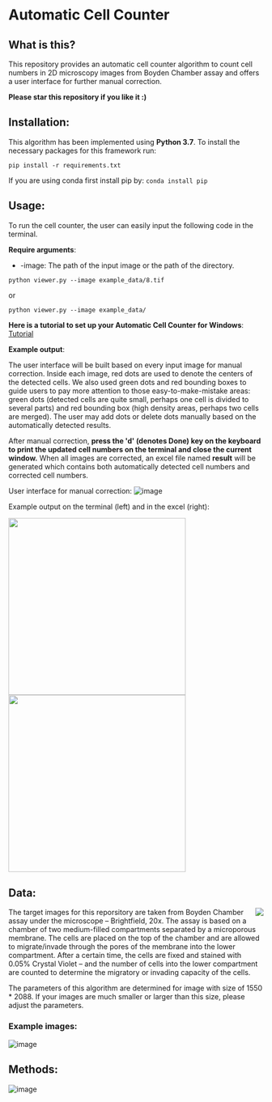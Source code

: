 # Automatic Cell Counter

## What is this?
This repository provides an automatic cell counter algorithm to count cell numbers in 2D microscopy images from Boyden Chamber assay and offers a user interface for further manual correction. 


**Please star this repository if you like it :)**

## Installation:
This algorithm has been implemented using **Python 3.7**. To install the necessary packages for this framework run:
```
pip install -r requirements.txt
```
If you are using conda first install pip by: ```conda install pip```


## Usage:

To run the cell counter, the user can easily input the following code in the terminal.

**Require arguments**:

* -image: The path of the input image or the path of the directory.

```
python viewer.py --image example_data/8.tif
```
or
```
python viewer.py --image example_data/
```

**Here is a tutorial to set up your Automatic Cell Counter for Windows**: [Tutorial](https://github.com/HelmholtzAI-Consultants-Munich/Automatic-Cell-Counter/blob/master/Python%20tutorial%20for%20Windows.pdf)

**Example output**:

The user interface will be built based on every input image for manual correction. Inside each image, red dots are used to denote the centers of the detected cells. We also used green dots and red bounding boxes to guide users to pay more attention to those easy-to-make-mistake areas: green dots (detected cells are quite small, perhaps one cell is divided to several parts) and red bounding box (high density areas, perhaps two cells are merged). The user may add dots or delete dots manually based on the automatically detected results. 

After manual correction, **press the 'd' (denotes Done) key on the keyboard to print the updated cell numbers on the terminal and close the current window.** When all images are corrected, an excel file named **result** will be generated which contains both automatically detected cell numbers and corrected cell numbers.

User interface for manual correction:
![image](https://github.com/HelmholtzAI-Consultants-Munich/Automatic-Cell-Counter/blob/master/images/example_result.png)

Example output on the terminal (left) and in the excel (right):
<p float="left">
  <img src="https://github.com/HelmholtzAI-Consultants-Munich/Automatic-Cell-Counter/blob/master/images/Terminal_output.png" width="350" />
  <img src="https://github.com/HelmholtzAI-Consultants-Munich/Automatic-Cell-Counter/blob/master/images/Excel_output.png" width="350" /> 
</p>


## Data:

<img align="right" src="https://github.com/HelmholtzAI-Consultants-Munich/Automatic-Cell-Counter/blob/master/images/Boyden%20Chamber%20Assay.png">
The target images for this reporsitory are taken from Boyden Chamber assay under the microscope – Brightfield, 20x. The assay is based on a chamber of two medium-filled compartments separated by a microporous membrane. The cells are placed on the top of the chamber and are allowed to migrate/invade through the pores of the membrane into the lower compartment. After a certain time, the cells are fixed and stained with 0.05% Crystal Violet – and the number of cells into the lower compartment are counted to determine the migratory or invading capacity of the cells. 

The parameters of this algorithm are determined for image with size of 1550 * 2088. If your images are much smaller or larger than this size, please adjust the parameters.

### Example images:
![image](https://github.com/HelmholtzAI-Consultants-Munich/Automatic-Cell-Counter/blob/master/images/example_images.png)

## Methods:

![image](https://github.com/HelmholtzAI-Consultants-Munich/Automatic-Cell-Counter/blob/master/images/methods.png)




